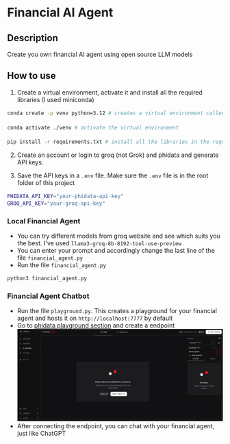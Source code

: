 # Financial AI Agent

## Description

Create you own financial AI agent using open source LLM models

## How to use

1. Create a virtual environment, activate it and install all the required libraries (I used miniconda)

```bash
conda create -p venv python=3.12 # creates a virtual environment called venv in the current directory

conda activate ./venv # activate the virtual environment

pip install -r requirements.txt # install all the libraries in the requirements.txt file
```

2. Create an account or login to groq (not Grok) and phidata and generate API keys.

3. Save the API keys in a `.env` file. Make sure the `.env` file is in the root folder of this project

```bash
PHIDATA_API_KEY="your-phidata-api-key"
GROQ_API_KEY="your-groq-api-key"
```

### Local Financial Agent

- You can try different models from groq website and see which suits you the best. I've used `llama3-groq-8b-8192-tool-use-preview`
- You can enter your prompt and accordingly change the last line of the file `financial_agent.py`
- Run the file `financial_agent.py`

```bash
python3 financial_agent.py
```

### Financial Agent Chatbot

- Run the file `playground.py`. This creates a playground for your financial agent and hosts it on `http://localhost:7777` by default
- Go to [phidata playground section](https://www.phidata.app/playground/chat) and create a endpoint
  ![](./assets/phidata-playground.png)
- After connecting the endpoint, you can chat with your financial agent, just like ChatGPT
